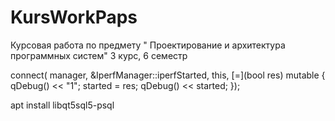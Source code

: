 # KursWorkPaps
Курсовая работа по предмету " Проектирование и архитектура программных систем" 3 курс, 6 семестр

connect( manager, &IperfManager::iperfStarted, this, [=](bool res) mutable {
            qDebug() << "1";
            started = res;
            qDebug() << started;
});

apt install libqt5sql5-psql
